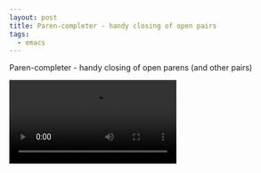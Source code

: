```yaml
---
layout: post
title: Paren-completer - handy closing of open pairs
tags:
  - emacs
---
```


Paren-completer - handy closing of open parens (and other pairs)

<video controls autoplay>
  <source src="/public/videos/769759824623968256.mp4" type="video/mp4">
    Sorry your browser does not support the video tag, maybe time to upgrade?
</video>
